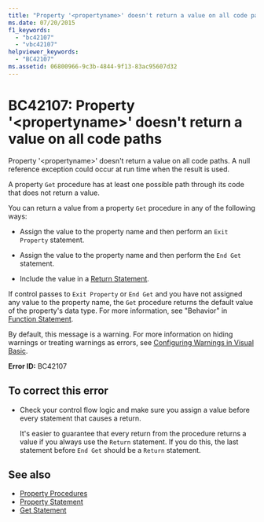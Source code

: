 ```yaml
---
title: "Property '<propertyname>' doesn't return a value on all code paths"
ms.date: 07/20/2015
f1_keywords:
  - "bc42107"
  - "vbc42107"
helpviewer_keywords:
  - "BC42107"
ms.assetid: 06800966-9c3b-4844-9f13-83ac95607d32
---
```

# BC42107: Property '\<propertyname>' doesn't return a value on all code paths

Property '\<propertyname>' doesn't return a value on all code paths. A null reference exception could occur at run time when the result is used.

A property `Get` procedure has at least one possible path through its code that does not return a value.

 You can return a value from a property `Get` procedure in any of the following ways:

- Assign the value to the property name and then perform an `Exit Property` statement.

- Assign the value to the property name and then perform the `End Get` statement.

- Include the value in a [Return Statement](../statements/return-statement.md).

If control passes to `Exit Property` or `End Get` and you have not assigned any value to the property name, the `Get` procedure returns the default value of the property's data type. For more information, see "Behavior" in [Function Statement](../statements/function-statement.md).

By default, this message is a warning. For more information on hiding warnings or treating warnings as errors, see [Configuring Warnings in Visual Basic](/visualstudio/ide/configuring-warnings-in-visual-basic).

**Error ID:** BC42107

## To correct this error

- Check your control flow logic and make sure you assign a value before every statement that causes a return.

  It's easier to guarantee that every return from the procedure returns a value if you always use the `Return` statement. If you do this, the last statement before `End Get` should be a `Return` statement.

## See also

- [Property Procedures](../../programming-guide/language-features/procedures/property-procedures.md)
- [Property Statement](../statements/property-statement.md)
- [Get Statement](../statements/get-statement.md)
